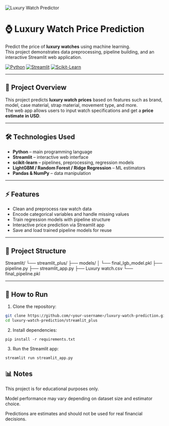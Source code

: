![Luxury Watch Predictor](Streamlit/cover.png)
# ⌚ Luxury Watch Price Prediction

Predict the price of **luxury watches** using machine learning.  
This project demonstrates data preprocessing, pipeline building, and an interactive Streamlit web application.

[![Python](https://img.shields.io/badge/Python-3.10-blue?logo=python)](https://www.python.org/) 
[![Streamlit](https://img.shields.io/badge/Streamlit-App-red?logo=streamlit)](https://streamlit.io/) 
[![Scikit-Learn](https://img.shields.io/badge/ML-ScikitLearn-orange?logo=scikit-learn)](https://scikit-learn.org/) 

---

## 📌 Project Overview

This project predicts **luxury watch prices** based on features such as brand, model, case material, strap material, movement type, and more.  
The web app allows users to input watch specifications and get a **price estimate in USD**.

---

## 🛠️ Technologies Used

- **Python** – main programming language
- **Streamlit** – interactive web interface
- **scikit-learn** – pipelines, preprocessing, regression models
- **LightGBM / Random Forest / Ridge Regression** – ML estimators
- **Pandas & NumPy** – data manipulation

---

## ⚡ Features

- Clean and preprocess raw watch data
- Encode categorical variables and handle missing values
- Train regression models with pipeline structure
- Interactive price prediction via Streamlit app
- Save and load trained pipeline models for reuse

---

## 📂 Project Structure
Streamlit/
└── streamlit_plus/
├── models/
│ └── final_lgb_model.pkl
├── pipeline.py
├── streamlit_app.py
├── Luxury watch.csv
└── final_pipeline.pkl



---

## 🚀 How to Run

1. Clone the repository:

```bash
git clone https://github.com/<your-username>/luxury-watch-prediction.git
cd luxury-watch-prediction/streamlit_plus
```

2. Install dependencies:

```
pip install -r requirements.txt
```

3. Run the Streamlit app:
```
streamlit run streamlit_app.py
```

## 📊 Notes

This project is for educational purposes only.

Model performance may vary depending on dataset size and estimator choice.

Predictions are estimates and should not be used for real financial decisions.
